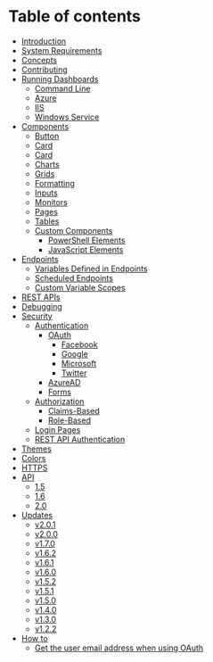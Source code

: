 # Table of contents

* [Introduction](README.md)
* [System Requirements](system-requirements.md)
* [Concepts](concepts.md)
* [Contributing](contributing.md)
* [Running Dashboards](running-dashboards/README.md)
  * [Command Line](running-dashboards/command-line.md)
  * [Azure](running-dashboards/azure.md)
  * [IIS](running-dashboards/iis.md)
  * [Windows Service](running-dashboards/windows-service.md)
* [Components]()
  * [Button](components/button.md)
  * [Card](components/card.md)
  * [Card](components/checkbox.md)
  * [Charts](components/charts.md)
  * [Grids](components/grids.md)
  * [Formatting](components/formatting.md)
  * [Inputs](components/inputs.md)
  * [Monitors](components/monitors.md)
  * [Pages](components/pages.md)
  * [Tables](components/tables.md)
  * [Custom Components](components/custom-components/README.md)
    * [PowerShell Elements](components/custom-components/powershell-elements.md)
    * [JavaScript Elements](components/custom-components/javascript-elements.md)
* [Endpoints](endpoints/README.md)
  * [Variables Defined in Endpoints](endpoints/variables-defined-in-endpoints.md)
  * [Scheduled Endpoints](endpoints/scheduled-endpoints.md)
  * [Custom Variable Scopes](endpoints/custom-variable-scopes.md)
* [REST APIs](rest-apis/README.md)
* [Debugging](debugging.md)
* [Security]()
  * [Authentication]()
    * [OAuth]()
      * [Facebook](security/authentication/oauth/facebook.md)
      * [Google](security/authentication/oauth/google.md)
      * [Microsoft](security/authentication/oauth/microsoft.md)
      * [Twitter](security/authentication/oauth/twitter.md)
    * [AzureAD](security/authentication/azuread.md)
    * [Forms](security/authentication/forms.md)
  * [Authorization]()
    * [Claims-Based](security/authorization/claims-based.md)
    * [Role-Based](security/authorization/role-based.md)
  * [Login Pages](security/login-pages.md)
  * [REST API Authentication](security/rest-api-authentication.md)
* [Themes](themes.md)
* [Colors](colors.md)
* [HTTPS](https.md)
* [API]()
  * [1.5](api/1.5.md)
  * [1.6](api/1.6.md)
  * [2.0](https://github.com/adamdriscoll/universal-dashboard-documentation/blob/master/api/2.0.0)
* [Updates](updates/README.md)
  * [v2.0.1](updates/v2.0.1.md)
  * [v2.0.0](updates/v2.0.0.md)
  * [v1.7.0](updates/v1.7.0.md)
  * [v1.6.2](updates/v1.6.2.md)
  * [v1.6.1](updates/v1.6.1.md)
  * [v1.6.0](updates/v1.6.0.md)
  * [v1.5.2](updates/v1.5.2.md)
  * [v1.5.1](updates/v1.5.1.md)
  * [v1.5.0](updates/v1.5.0.md)
  * [v1.4.0](updates/v1.4.0.md)
  * [v1.3.0](updates/v1.3.0.md)
  * [v1.2.2](updates/v1.2.2.md)
* [How to](how-to/README.md)
  * [Get the user email address when using OAuth](how-to/get-the-user-email-address-when-using-oauth.md)

